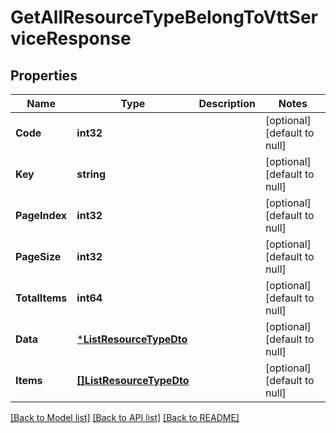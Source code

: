 # GetAllResourceTypeBelongToVttServiceResponse

## Properties
Name | Type | Description | Notes
------------ | ------------- | ------------- | -------------
**Code** | **int32** |  | [optional] [default to null]
**Key** | **string** |  | [optional] [default to null]
**PageIndex** | **int32** |  | [optional] [default to null]
**PageSize** | **int32** |  | [optional] [default to null]
**TotalItems** | **int64** |  | [optional] [default to null]
**Data** | [***ListResourceTypeDto**](ListResourceTypeDTO.md) |  | [optional] [default to null]
**Items** | [**[]ListResourceTypeDto**](ListResourceTypeDTO.md) |  | [optional] [default to null]

[[Back to Model list]](../README.md#documentation-for-models) [[Back to API list]](../README.md#documentation-for-api-endpoints) [[Back to README]](../README.md)

